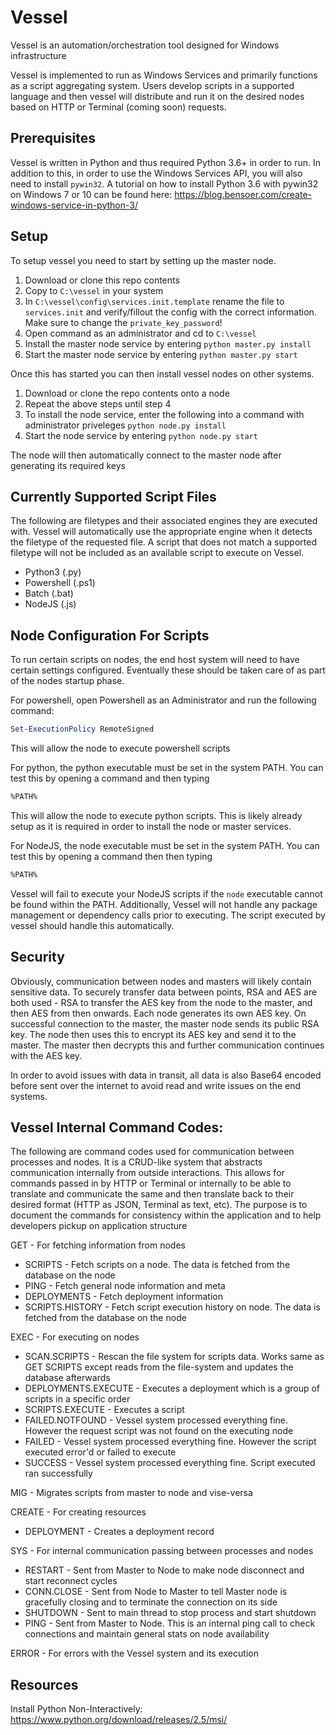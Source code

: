# Vessel
Vessel is an automation/orchestration tool designed for Windows infrastructure

Vessel is implemented to run as Windows Services and primarily functions as a script aggregating system. Users
develop scripts in a supported language and then vessel will distribute and run it on the desired nodes based on
HTTP or Terminal (coming soon) requests.

## Prerequisites
Vessel is written in Python and thus required Python 3.6+ in order to run. In addition to this, in order to use the
Windows Services API, you will also need to install `pywin32`. A tutorial on how to install Python 3.6 with pywin32
on Windows 7 or 10 can be found here: https://blog.bensoer.com/create-windows-service-in-python-3/

## Setup

To setup vessel you need to start by setting up the master node.
1) Download or clone this repo contents
2) Copy to `C:\vessel` in your system
3) In `C:\vessel\config\services.init.template` rename the file to `services.init` and verify/fillout the config with
the correct information. Make sure to change the `private_key_password`!
4) Open command as an administrator and cd to `C:\vessel`
5) Install the master node service by entering `python master.py install`
6) Start the master node service by entering `python master.py start`

Once this has started you can then install vessel nodes on other systems.
1) Download or clone the repo contents onto a node
2) Repeat the above steps until step 4
3) To install the node service, enter the following into a command with administrator priveleges `python node.py install`
4) Start the node service by entering `python node.py start`

The node will then automatically connect to the master node after generating its required keys

## Currently Supported Script Files
The following are filetypes and their associated engines they are executed with. Vessel will automatically use the 
appropriate engine when it detects the filetype of the requested file. A script that does not match a supported filetype
will not be included as an available script to execute on Vessel.

* Python3 (.py)
* Powershell (.ps1)
* Batch (.bat)
* NodeJS (.js)

## Node Configuration For Scripts
To run certain scripts on nodes, the end host system will need to have certain settings configured. Eventually
these should be taken care of as part of the nodes startup phase.

For powershell, open Powershell as an Administrator and run the following command:
```ps1
Set-ExecutionPolicy RemoteSigned
```
This will allow the node to execute powershell scripts

For python, the python executable must be set in the system PATH. You can test this by opening a command and then
typing
```bash
%PATH%
```
This will allow the node to execute python scripts. This is likely already setup as it is required in order to install
the node or master services.

For NodeJS, the node executable must be set in the system PATH. You can test this by opening a command then then typing
```bash
%PATH%
```
Vessel will fail to execute your NodeJS scripts if the `node` executable cannot be found within the PATH. Additionally,
Vessel will not handle any package management or dependency calls prior to executing. The script executed by vessel should
handle this automatically.


## Security
Obviously, communication between nodes and masters will likely contain sensitive data. To securely transfer data
between points, RSA and AES are both used - RSA to transfer the AES key from the node to the master, and then AES from
then onwards. Each node generates its own AES key. On successful connection to the master, the master node sends its
public RSA key. The node then uses this to encrypt its AES key and send it to the master. The master then decrypts this
and further communication continues with the AES key.

In order to avoid issues with data in transit, all data is also Base64 encoded before sent over the internet to avoid
read and write issues on the end systems.

## Vessel Internal Command Codes:
The following are command codes used for communication between processes and nodes. It is a CRUD-like system that
abstracts communication internally from outside interactions. This allows for commands passed in by HTTP or Terminal
or internally to be able to translate and communicate the same and then translate back to their desired format
(HTTP as JSON, Terminal as text, etc). The purpose is to document the commands for consistency within the
application and to help developers pickup on application structure

GET - For fetching information from nodes
- SCRIPTS - Fetch scripts on a node. The data is fetched from the database on the node
- PING - Fetch general node information and meta
- DEPLOYMENTS - Fetch deployment information
- SCRIPTS.HISTORY - Fetch script execution history on node. The data is fetched from the database on the node

EXEC - For executing on nodes
- SCAN.SCRIPTS - Rescan the file system for scripts data. Works same as GET SCRIPTS except reads from the file-system
and updates the database afterwards
- DEPLOYMENTS.EXECUTE - Executes a deployment which is a group of scripts in a specific order
- SCRIPTS.EXECUTE - Executes a script
- FAILED.NOTFOUND - Vessel system processed everything fine. However the request script was not found on the executing node
- FAILED - Vessel system processed everything fine. However the script executed error'd or failed to execute
- SUCCESS - Vessel system processed everything fine. Script executed ran successfully

MIG - Migrates scripts from master to node and vise-versa

CREATE - For creating resources
- DEPLOYMENT - Creates a deployment record

SYS - For internal communication passing between processes and nodes
- RESTART - Sent from Master to Node to make node disconnect and start reconnect cycles
- CONN.CLOSE - Sent from Node to Master to tell Master node is gracefully closing and to terminate the connection on its side
- SHUTDOWN - Sent to main thread to stop process and start shutdown
- PING - Sent from Master to Node. This is an internal ping call to check connections and maintain general stats on node availability

ERROR - For errors with the Vessel system and its execution

## Resources
Install Python Non-Interactively:
https://www.python.org/download/releases/2.5/msi/

